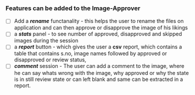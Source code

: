 ### Features can be added to the Image-Approver
- [ ] Add a ***rename*** functanality - this helps the user to rename the files on application and can then approve or disapprove the image of his likings
- [ ] a ***stats*** panel - to see number of approved, disapproved and skipped images during the session
- [ ] a ***report*** button - which gives the user a **csv** report, which contains a table that contains s.no, image names followed by approved or disapproved or review status,  
- [ ] ***comment*** session - The user can add a comment to the image, where he can say whats wrong with the image, why approved or why the state is in still review state or can left blank and same can be extracted in a report.
